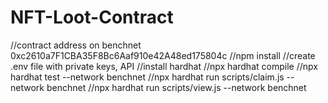 # NFT-Loot-Contract
//contract address on benchnet 0xc2610a7F1CBA35F8Bc6Aaf910e42A48ed175804c
//npm install
//create .env file with private keys, API
//install hardhat
//npx hardhat compile
//npx hardhat test --network benchnet
//npx hardhat run scripts/claim.js --network benchnet
//npx hardhat run scripts/view.js --network benchnet

